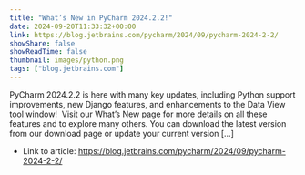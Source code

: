 ```yaml
---
title: "What’s New in PyCharm 2024.2.2!"
date: 2024-09-20T11:33:32+00:00
link: https://blog.jetbrains.com/pycharm/2024/09/pycharm-2024-2-2/
showShare: false
showReadTime: false
thumbnail: images/python.png
tags: ["blog.jetbrains.com"]
---
```

PyCharm 2024.2.2 is here with many key updates, including Python support improvements, new Django features, and enhancements to the Data View tool window!  Visit our What’s New page for more details on all these features and to explore many others. You can download the latest version from our download page or update your current version […]

- Link to article: https://blog.jetbrains.com/pycharm/2024/09/pycharm-2024-2-2/